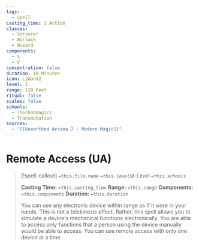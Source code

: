 ```yaml
---
tags:
  - Spell
casting_time: 1 Action
classes:
  - Sorcerer
  - Warlock
  - Wizard
components:
  - S
  - V
concentration: false
duration: 10 Minutes
icon: LiWand2
level: 1
range: 120 Feet
ritual: false
scales: false
schools:
  - (Technomagic)
  - Transmutation
sources:
  - "[[Unearthed Arcana 7 - Modern Magic]]"
---
```


# Remote Access (UA)

>[!spell-callout] `=this.file.name`
>*`=this.level`st-Level `=this.schools`*
>
>**Casting Time:** `=this.casting_time`
>**Range:** `=this.range`
>**Components:** `=this.components`
>**Duration:** `=this.duration`
>
>You can use any electronic device within range as if it were in your hands. This is not a telekinesis effect. Rather, this spell allows you to simulate a device's mechanical functions electronically. You are able to access only functions that a person using the device manually would be able to access. You can use remote access with only one device at a time.
>
>
